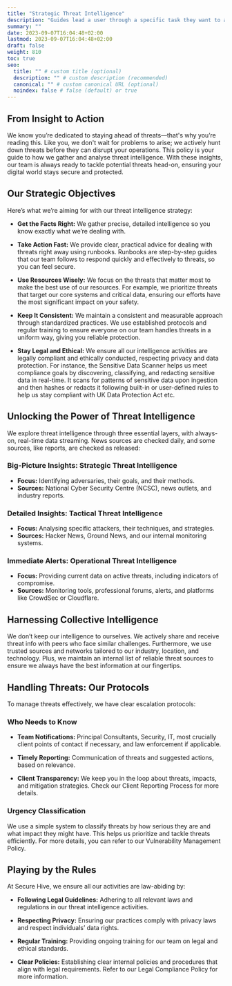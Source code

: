 ```yaml
---
title: "Strategic Threat Intelligence"
description: "Guides lead a user through a specific task they want to accomplish, often with a sequence of steps."
summary: ""
date: 2023-09-07T16:04:48+02:00
lastmod: 2023-09-07T16:04:48+02:00
draft: false
weight: 810
toc: true
seo:
  title: "" # custom title (optional)
  description: "" # custom description (recommended)
  canonical: "" # custom canonical URL (optional)
  noindex: false # false (default) or true
---
```


## From Insight to Action

We know you’re dedicated to staying ahead of threats—that's why you’re reading this. Like you, we don't wait for problems to arise; we actively hunt down threats before they can disrupt your operations. This policy is your guide to how we gather and analyse threat intelligence. With these insights, our team is always ready to tackle potential threats head-on, ensuring your digital world stays secure and protected.

## Our Strategic Objectives

Here’s what we’re aiming for with our threat intelligence strategy:

- **Get the Facts Right:** We gather precise, detailed intelligence so you know exactly what we’re dealing with.

- **Take Action Fast:** We provide clear, practical advice for dealing with threats right away using runbooks. Runbooks are step-by-step guides that our team follows to respond quickly and effectively to threats, so you can feel secure.

- **Use Resources Wisely:** We focus on the threats that matter most to make the best use of our resources. For example, we prioritize threats that target our core systems and critical data, ensuring our efforts have the most significant impact on your safety.

- **Keep It Consistent:** We maintain a consistent and measurable approach through standardized practices. We use established protocols and regular training to ensure everyone on our team handles threats in a uniform way, giving you reliable protection.

- **Stay Legal and Ethical:** We ensure all our intelligence activities are legally compliant and ethically conducted, respecting privacy and data protection. For instance, the Sensitive Data Scanner helps us meet compliance goals by discovering, classifying, and redacting sensitive data in real-time. It scans for patterns of sensitive data upon ingestion and then hashes or redacts it following built-in or user-defined rules to help us stay compliant with UK Data Protection Act etc.

## Unlocking the Power of Threat Intelligence

We explore threat intelligence through three essential layers, with always-on, real-time data streaming. News sources are checked daily, and some sources, like reports, are checked as released:

### Big-Picture Insights: Strategic Threat Intelligence

- **Focus:** Identifying adversaries, their goals, and their methods.
- **Sources:** National Cyber Security Centre (NCSC), news outlets, and industry reports.

### Detailed Insights: Tactical Threat Intelligence

- **Focus:** Analysing specific attackers, their techniques, and strategies.
- **Sources:** Hacker News, Ground News, and our internal monitoring systems.

### Immediate Alerts: Operational Threat Intelligence

- **Focus:** Providing current data on active threats, including indicators of compromise.
- **Sources:** Monitoring tools, professional forums, alerts, and platforms like CrowdSec or Cloudflare.

## Harnessing Collective Intelligence

We don’t keep our intelligence to ourselves. We actively share and receive threat info with peers who face similar challenges. Furthermore, we use trusted sources and networks tailored to our industry, location, and technology. Plus, we maintain an internal list of reliable threat sources to ensure we always have the best information at our fingertips.

## Handling Threats: Our Protocols

To manage threats effectively, we have clear escalation protocols:

### Who Needs to Know

- **Team Notifications:** Principal Consultants, Security, IT, most crucially client points of contact if necessary, and law enforcement if applicable.

- **Timely Reporting:**  Communication of threats and suggested actions, based on relevance.

- **Client Transparency:** We keep you in the loop about threats, impacts, and mitigation strategies. Check our Client Reporting Process for more details.

### Urgency Classification

We use a simple system to classify threats by how serious they are and what impact they might have. This helps us prioritize and tackle threats efficiently. For more details, you can refer to our Vulnerability Management Policy.

## Playing by the Rules

At Secure Hive, we ensure all our activities are law-abiding by:

- **Following Legal Guidelines:** Adhering to all relevant laws and regulations in our threat intelligence activities.

- **Respecting Privacy:** Ensuring our practices comply with privacy laws and respect individuals’ data rights.

- **Regular Training:** Providing ongoing training for our team on legal and ethical standards.

- **Clear Policies:** Establishing clear internal policies and procedures that align with legal requirements. Refer to our Legal Compliance Policy for more information.
